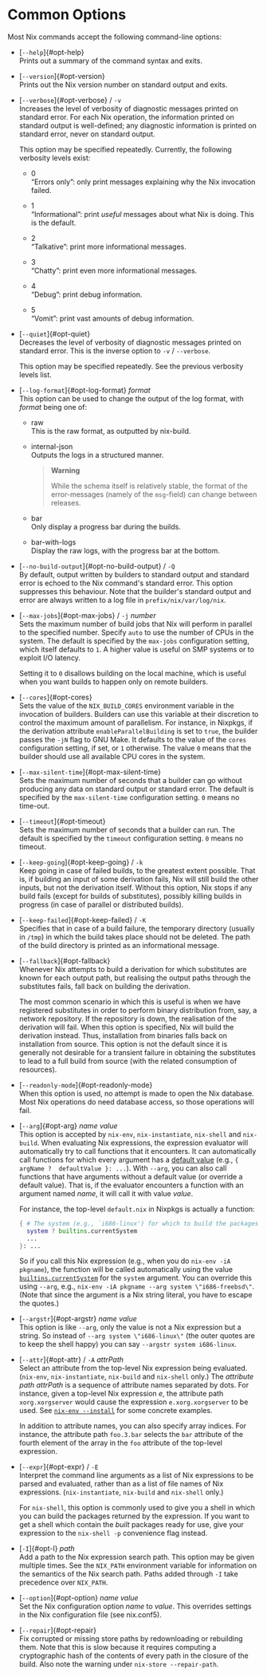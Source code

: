 # Common Options

Most Nix commands accept the following command-line options:

  - [`--help`]{#opt-help}\
    Prints out a summary of the command syntax and exits.

  - [`--version`]{#opt-version}\
    Prints out the Nix version number on standard output and exits.

  - [`--verbose`]{#opt-verbose} / `-v`\
    Increases the level of verbosity of diagnostic messages printed on
    standard error. For each Nix operation, the information printed on
    standard output is well-defined; any diagnostic information is
    printed on standard error, never on standard output.

    This option may be specified repeatedly. Currently, the following
    verbosity levels exist:

      - 0\
        “Errors only”: only print messages explaining why the Nix
        invocation failed.

      - 1\
        “Informational”: print *useful* messages about what Nix is
        doing. This is the default.

      - 2\
        “Talkative”: print more informational messages.

      - 3\
        “Chatty”: print even more informational messages.

      - 4\
        “Debug”: print debug information.

      - 5\
        “Vomit”: print vast amounts of debug information.

  - [`--quiet`]{#opt-quiet}\
    Decreases the level of verbosity of diagnostic messages printed on
    standard error. This is the inverse option to `-v` / `--verbose`.

    This option may be specified repeatedly. See the previous verbosity
    levels list.

  - [`--log-format`]{#opt-log-format} *format*\
    This option can be used to change the output of the log format, with
    *format* being one of:

      - raw\
        This is the raw format, as outputted by nix-build.

      - internal-json\
        Outputs the logs in a structured manner.

        > **Warning**
        >
        > While the schema itself is relatively stable, the format of
        > the error-messages (namely of the `msg`-field) can change
        > between releases.

      - bar\
        Only display a progress bar during the builds.

      - bar-with-logs\
        Display the raw logs, with the progress bar at the bottom.

  - [`--no-build-output`]{#opt-no-build-output} / `-Q`\
    By default, output written by builders to standard output and
    standard error is echoed to the Nix command's standard error. This
    option suppresses this behaviour. Note that the builder's standard
    output and error are always written to a log file in
    `prefix/nix/var/log/nix`.

  - [`--max-jobs`]{#opt-max-jobs} / `-j` *number*\
    Sets the maximum number of build jobs that Nix will perform in
    parallel to the specified number. Specify `auto` to use the number
    of CPUs in the system. The default is specified by the `max-jobs`
    configuration setting, which itself defaults to `1`. A higher
    value is useful on SMP systems or to exploit I/O latency.

    Setting it to `0` disallows building on the local machine, which is
    useful when you want builds to happen only on remote builders.

  - [`--cores`]{#opt-cores}\
    Sets the value of the `NIX_BUILD_CORES` environment variable in
    the invocation of builders. Builders can use this variable at
    their discretion to control the maximum amount of parallelism. For
    instance, in Nixpkgs, if the derivation attribute
    `enableParallelBuilding` is set to `true`, the builder passes the
    `-jN` flag to GNU Make. It defaults to the value of the `cores`
    configuration setting, if set, or `1` otherwise. The value `0`
    means that the builder should use all available CPU cores in the
    system.

  - [`--max-silent-time`]{#opt-max-silent-time}\
    Sets the maximum number of seconds that a builder can go without
    producing any data on standard output or standard error. The
    default is specified by the `max-silent-time` configuration
    setting. `0` means no time-out.

  - [`--timeout`]{#opt-timeout}\
    Sets the maximum number of seconds that a builder can run. The
    default is specified by the `timeout` configuration setting. `0`
    means no timeout.

  - [`--keep-going`]{#opt-keep-going} / `-k`\
    Keep going in case of failed builds, to the greatest extent
    possible. That is, if building an input of some derivation fails,
    Nix will still build the other inputs, but not the derivation
    itself. Without this option, Nix stops if any build fails (except
    for builds of substitutes), possibly killing builds in progress (in
    case of parallel or distributed builds).

  - [`--keep-failed`]{#opt-keep-failed} / `-K`\
    Specifies that in case of a build failure, the temporary directory
    (usually in `/tmp`) in which the build takes place should not be
    deleted. The path of the build directory is printed as an
    informational message.

  - [`--fallback`]{#opt-fallback}\
    Whenever Nix attempts to build a derivation for which substitutes
    are known for each output path, but realising the output paths
    through the substitutes fails, fall back on building the derivation.

    The most common scenario in which this is useful is when we have
    registered substitutes in order to perform binary distribution from,
    say, a network repository. If the repository is down, the
    realisation of the derivation will fail. When this option is
    specified, Nix will build the derivation instead. Thus, installation
    from binaries falls back on installation from source. This option is
    not the default since it is generally not desirable for a transient
    failure in obtaining the substitutes to lead to a full build from
    source (with the related consumption of resources).

  - [`--readonly-mode`]{#opt-readonly-mode}\
    When this option is used, no attempt is made to open the Nix
    database. Most Nix operations do need database access, so those
    operations will fail.

  - [`--arg`]{#opt-arg} *name* *value*\
    This option is accepted by `nix-env`, `nix-instantiate`,
    `nix-shell` and `nix-build`. When evaluating Nix expressions, the
    expression evaluator will automatically try to call functions that
    it encounters. It can automatically call functions for which every
    argument has a [default
    value](../language/constructs.md#functions) (e.g.,
    `{ argName ?  defaultValue }: ...`). With `--arg`, you can also
    call functions that have arguments without a default value (or
    override a default value). That is, if the evaluator encounters a
    function with an argument named *name*, it will call it with value
    *value*.

    For instance, the top-level `default.nix` in Nixpkgs is actually a
    function:

    ```nix
    { # The system (e.g., `i686-linux') for which to build the packages.
      system ? builtins.currentSystem
      ...
    }: ...
    ```

    So if you call this Nix expression (e.g., when you do `nix-env -iA
    pkgname`), the function will be called automatically using the
    value [`builtins.currentSystem`](../language/builtins.md) for
    the `system` argument. You can override this using `--arg`, e.g.,
    `nix-env -iA pkgname --arg system \"i686-freebsd\"`. (Note that
    since the argument is a Nix string literal, you have to escape the
    quotes.)

  - [`--argstr`]{#opt-argstr} *name* *value*\
    This option is like `--arg`, only the value is not a Nix
    expression but a string. So instead of `--arg system
    \"i686-linux\"` (the outer quotes are to keep the shell happy) you
    can say `--argstr system i686-linux`.

  - [`--attr`]{#opt-attr} / `-A` *attrPath*\
    Select an attribute from the top-level Nix expression being
    evaluated. (`nix-env`, `nix-instantiate`, `nix-build` and
    `nix-shell` only.) The *attribute path* *attrPath* is a sequence
    of attribute names separated by dots. For instance, given a
    top-level Nix expression *e*, the attribute path `xorg.xorgserver`
    would cause the expression `e.xorg.xorgserver` to be used. See
    [`nix-env --install`](nix-env.md#operation---install) for some
    concrete examples.

    In addition to attribute names, you can also specify array indices.
    For instance, the attribute path `foo.3.bar` selects the `bar`
    attribute of the fourth element of the array in the `foo` attribute
    of the top-level expression.

  - [`--expr`]{#opt-expr} / `-E`\
    Interpret the command line arguments as a list of Nix expressions to
    be parsed and evaluated, rather than as a list of file names of Nix
    expressions. (`nix-instantiate`, `nix-build` and `nix-shell` only.)

    For `nix-shell`, this option is commonly used to give you a shell in
    which you can build the packages returned by the expression. If you
    want to get a shell which contain the *built* packages ready for
    use, give your expression to the `nix-shell -p` convenience flag
    instead.

  - [`-I`]{#opt-I} *path*\
    Add a path to the Nix expression search path. This option may be
    given multiple times. See the `NIX_PATH` environment variable for
    information on the semantics of the Nix search path. Paths added
    through `-I` take precedence over `NIX_PATH`.

  - [`--option`]{#opt-option} *name* *value*\
    Set the Nix configuration option *name* to *value*. This overrides
    settings in the Nix configuration file (see nix.conf5).

  - [`--repair`]{#opt-repair}\
    Fix corrupted or missing store paths by redownloading or rebuilding
    them. Note that this is slow because it requires computing a
    cryptographic hash of the contents of every path in the closure of
    the build. Also note the warning under `nix-store --repair-path`.
